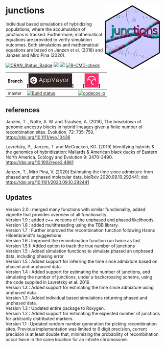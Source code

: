 # junctions <img src="pics/junctions_sticker3.png" align="right" width="180" />
Individual based simulations of hybridizing populations, where the accumulation of junctions is tracked. Furthermore, mathematical equations are provided to verify simulation outcomes. Both simulations and mathematical equations are based on Janzen et al. (2018) and Janzen and Miro Pina (2020).

[![CRAN_Status_Badge](https://www.r-pkg.org/badges/version/junctions)](https://cran.r-project.org/package=junctions)
[![](https://cranlogs.r-pkg.org/badges/grand-total/junctions)](https://cran.r-project.org/package=junctions)
[![](https://cranlogs.r-pkg.org/badges/junctions)](https://cran.r-project.org/package=junctions)
[![R-CMD-check](https://github.com/thijsjanzen/junctions/workflows/R-CMD-check/badge.svg)](https://github.com/thijsjanzen/junctions/actions)

Branch|[![AppVeyor logo](pics/AppVeyor.png)]|[![Codecov logo](pics/Codecov.png)]
---|---|---
master|[![Build status](https://ci.appveyor.com/api/projects/status/rt9856tv3pi87sms?svg=true)](https://ci.appveyor.com/project/thijsjanzen/junctions)|[![codecov.io](https://codecov.io/gh/thijsjanzen/junctions/branch/master/graph/badge.svg)](https://app.codecov.io/gh/thijsjanzen/junctions)


## references
Janzen, T. , Nolte, A. W. and Traulsen, A. (2018), The breakdown of genomic ancestry blocks in hybrid lineages given a finite number of recombination sites. Evolution, 72: 735-750. https://doi.org/10.1111/evo.13436

Lavretsky, P., Janzen, T. and McCracken, KG.  (2019) Identifying hybrids & the genomics of hybridization: Mallards & American black ducks of Eastern North America. Ecology and Evolution 9: 3470-3490. https://doi.org/10.1002/ece3.4981

Janzen, T., Miró Pina, V. (2020) Estimating the time since admixture from phased and unphased molecular data. bioRxiv 2020.09.10.292441; doi: https://doi.org/10.1101/2020.09.10.292441


## Updates
Version 2.0 : merged many functions with similar functionality, added vignette that provides overview of all functionality. <br />
Version 1.9 : added c++ versions of the unphased and phased likelihoods. <br />
Version 1.8 : added multithreading using the TBB library. <br />
Version 1.7 : Further improved the recombination function following Hanno Hildenbrandt's suggestions <br />
Version 1.6 : Improved the recombination function run twice as fast <br />
Version 1.5.1: Added option to track the true number of junctions <br />
Version 1.5  : Added simulation functions to simulate phased an unphased data, including phasing error <br />
Version 1.5  : Added support for inferring the time since admixture based on phased and unphased data. <br />
Version 1.4  : Added support for estimating the number of junctions, and simulating the number of junctions, under a backcrossing scheme, using the code supplied in Lavretsky et al. 2019. <br />
Version 1.3  : Added support for estimating the time since admixture using unphased data. <br />
Version 1.3  : Added individual based simulations returning phased and unphased data. <br />
Version 1.3  : Updated entire package to Roxygen. <br />
Version 1.2  : Added support for estimating the expected number of junctions for arbitrarily distributed markers. <br />
Version 1.1  : Updated random number generation for picking recombination sites. Previous implementation was limited to 6 digit precision, current precision is at least double that, minimizing the probability of recombination occur twice in the same location for an infinite chromosome. <br />
